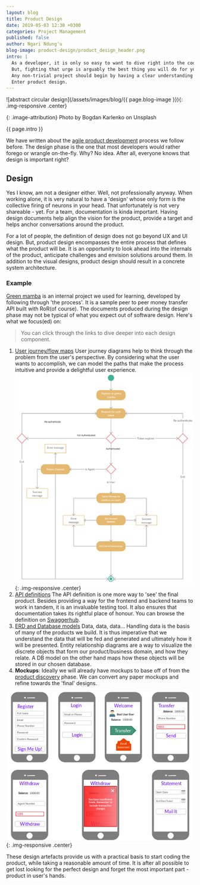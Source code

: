 ```yaml
---
layout: blog
title: Product Design
date: 2019-05-03 12:30 +0300
categories: Project Management
published: false
author: Ngari Ndung'u
blog-image: product-design/product_design_header.png
intro: | 
  As a developer, it is only so easy to want to dive right into the code when a new project comes along.
  But, fighting that urge is arguably the best thing you will do for yourself and your client.
  Any non-trivial project should begin by having a clear understanding of the envisioned solution.
  Enter product design.
---
```

![abstract circular design](/assets/images/blog/{{ page.blog-image }}){: .img-responsive .center}

{: .image-attribution}
Photo by Bogdan Karlenko on Unsplash

{{ page.intro }}

We have written about the [agile product development](2019-01-25-agile-product-development.md) process we follow before.
The design phase is the one that most developers would rather forego or wrangle on-the-fly.
Why? No idea. After all, everyone knows that design is important right?

## Design
Yes I know, am not a designer either. Well, not professionally anyway.
When working alone, it is very natural to have a 'design' whose only form is the collective firing of neurons in your head.
That unfortunately is not very shareable - yet. For a team, documentation is kinda important.
Having design documents help align the vision for the product, provide a target and helps anchor conversations around the product.

For a lot of people, the definition of design does not go beyond UX and UI design.
But, product design encompasses the entire process that defines what the product will be.
It is an opportunity to look ahead into the internals of the product, anticipate challenges and envision solutions around them.
In addition to the visual designs, product design should result in a concrete system architecture.

### Example
[Green mamba](https://github.com/zegetech/green-mamba) is an internal project we used for learning, developed by following through 'the process'.
It is a sample peer to peer money transfer API built with RoR(of course).
The documents produced during the design phase may not be typical of what you expect out of software design.
Here's what we focus(ed) on:
> You can click through the links to dive deeper into each design component.

1. [User journey/flow maps](2019-03-14-user-journey-maps.md)
  User journey diagrams help to think through the problem from the user's perspective.
  By considering what the user wants to accomplish, we can model the paths that make the process intuitive and provide a delightful user experience.
  ![generalized user flow diagram](/assets/images/blog/product-design/user_flow_small.png){: .img-responsive .center}
2. [API definitions](2019-02-21-open-api-swagger.md)
  The API definition is one more way to 'see' the final product.
  Besides providing a way for the frontend and backend teams to work in tandem, it is an invaluable testing tool.
  It also ensures that documentation takes its rightful place of honour.
  You can browse the definition on [Swaggerhub](https://app.swaggerhub.com/apis/NgariNdungu/green-mamba-re/1.0.0#/).
3. [ERD and Database models](2019-04-11-database-modelling-and-erds.md)
  Data, data, data... Handling data is the basis of many of the products we build.
  It is thus imperative that we understand the data that will be fed and generated and ultimately how it will be presented.
  Entity relationship diagrams are a way to visualize the discrete objects that form our product/business domain, and how they relate.
  A DB model on the other hand maps how these objects will be stored in our chosen database.
4. **Mockups**:
  Ideally we will already have mockups to base off of from the [product discovery](2019-01-19-product-discovery.md) phase.
  We can convert any paper mockups and refine towards the 'final' designs.

  ![mobile UI mocks](/assets/images/blog/ux-design/mocks.png){: .img-responsive .center}

These design artefacts provide us with a practical basis to start coding the product, while taking a reasonable amount of time.
It is after all possible to get lost looking for the perfect design and forget the most important part - product in user's hands.

